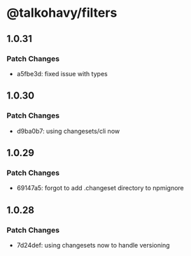 # @talkohavy/filters

## 1.0.31

### Patch Changes

- a5fbe3d: fixed issue with types

## 1.0.30

### Patch Changes

- d9ba0b7: using changesets/cli now

## 1.0.29

### Patch Changes

- 69147a5: forgot to add .changeset directory to npmignore

## 1.0.28

### Patch Changes

- 7d24def: using changesets now to handle versioning

